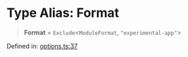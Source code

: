 # Type Alias: Format

> **Format** = `Exclude`\<`ModuleFormat`, `"experimental-app"`\>

Defined in: [options.ts:37](https://github.com/rolldown/tsdown/blob/4b95e82619cbfac9f7af2b67632779e053e54c4a/src/options.ts#L37)
